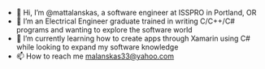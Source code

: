 - 👋 Hi, I’m @mattalanskas, a software engineer at ISSPRO in Portland, OR 
- 👀 I’m an Electrical Engineer graduate trained in writing C/C++/C# programs and wanting to explore the software world
- 🌱 I’m currently learning how to create apps through Xamarin using C# while looking to expand my software knowledge
- 📫 How to reach me malanskas33@yahoo.com

<!---
mattalanskas/mattalanskas is a ✨ special ✨ repository because its `README.md` (this file) appears on your GitHub profile.
You can click the Preview link to take a look at your changes.
--->
